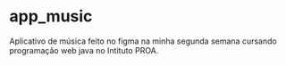 # app_music
Aplicativo de música feito no figma na minha segunda semana cursando programação web java no Intituto PROA.
